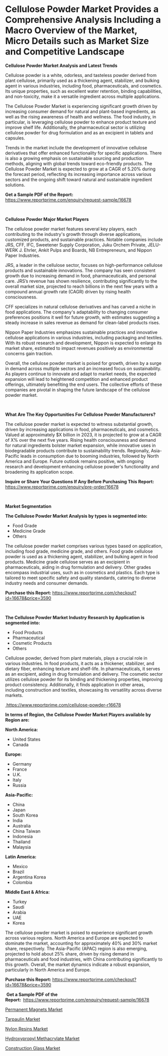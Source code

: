 <p><h1>Cellulose Powder Market Provides a Comprehensive Analysis Including a Macro Overview of the Market, Micro Details such as Market Size and Competitive Landscape</h1></p><p><strong>Cellulose Powder Market Analysis and Latest Trends</strong></p>
<p><p>Cellulose powder is a white, odorless, and tasteless powder derived from plant cellulose, primarily used as a thickening agent, stabilizer, and bulking agent in various industries, including food, pharmaceuticals, and cosmetics. Its unique properties, such as excellent water retention, binding capabilities, and non-toxicity, make it a versatile ingredient across multiple applications.</p><p>The Cellulose Powder Market is experiencing significant growth driven by increasing consumer demand for natural and plant-based ingredients, as well as the rising awareness of health and wellness. The food industry, in particular, is leveraging cellulose powder to enhance product texture and improve shelf life. Additionally, the pharmaceutical sector is utilizing cellulose powder for drug formulation and as an excipient in tablets and capsules.</p><p>Trends in the market include the development of innovative cellulose derivatives that offer enhanced functionality for specific applications. There is also a growing emphasis on sustainable sourcing and production methods, aligning with global trends toward eco-friendly products. The Cellulose Powder Market is expected to grow at a CAGR of 5.20% during the forecast period, reflecting its increasing importance across various sectors and the ongoing shift toward natural and sustainable ingredient solutions.</p></p>
<p><strong>Get a Sample PDF of the Report:&nbsp;</strong> <a href="https://www.reportprime.com/enquiry/request-sample/16678?utm_campaign=1102&utm_medium=2&utm_source=Github&utm_content=ia&utm_term=18032025&utm_id=cellulose-powder">https://www.reportprime.com/enquiry/request-sample/16678</a></p>
<p>&nbsp;</p>
<p><strong>Cellulose Powder Major Market Players</strong></p>
<p><p>The cellulose powder market features several key players, each contributing to the industry's growth through diverse applications, customized products, and sustainable practices. Notable companies include JRS, CFF, IFC, Sweetener Supply Corporation, Juku Orchem Private, JELU-WERK J. Ehrler, Ankit Pulps and Boards, NB Entrepreneurs, and Nippon Paper Industries.</p><p>JRS, a leader in the cellulose sector, focuses on high-performance cellulose products and sustainable innovations. The company has seen consistent growth due to increasing demand in food, pharmaceuticals, and personal care. JRS’s revenue has shown resilience, contributing significantly to the overall market size, projected to reach billions in the next few years with a compound annual growth rate (CAGR) driven by rising health consciousness.</p><p>CFF specializes in natural cellulose derivatives and has carved a niche in food applications. The company's adaptability to changing consumer preferences positions it well for future growth, with estimates suggesting a steady increase in sales revenue as demand for clean-label products rises.</p><p>Nippon Paper Industries emphasizes sustainable practices and innovative cellulose applications in various industries, including packaging and textiles. With its robust research and development, Nippon is expected to enlarge its market share, estimated to impact revenues positively as environmental concerns gain traction.</p><p>Overall, the cellulose powder market is poised for growth, driven by a surge in demand across multiple sectors and an increased focus on sustainability. As players continue to innovate and adapt to market needs, the expected expansion will lead to heightened competition and enhanced product offerings, ultimately benefiting the end users. The collective efforts of these companies are pivotal in shaping the future landscape of the cellulose powder market.</p></p>
<p>&nbsp;</p>
<p><strong>What Are The Key Opportunities For Cellulose Powder Manufacturers?</strong></p>
<p><p>The cellulose powder market is expected to witness substantial growth, driven by increasing applications in food, pharmaceuticals, and cosmetics. Valued at approximately $X billion in 2023, it is projected to grow at a CAGR of X% over the next five years. Rising health consciousness and demand for natural ingredients bolster market expansion, while innovative uses in biodegradable products contribute to sustainability trends. Regionally, Asia-Pacific leads in consumption due to booming industries, followed by North America and Europe. Future outlook remains positive, with ongoing research and development enhancing cellulose powder's functionality and broadening its application scope.</p></p>
<p><strong>Inquire or Share Your Questions If Any Before Purchasing This Report:</strong> <a href="https://www.reportprime.com/enquiry/pre-order/16678?utm_campaign=1102&utm_medium=2&utm_source=Github&utm_content=ia&utm_term=18032025&utm_id=cellulose-powder">https://www.reportprime.com/enquiry/pre-order/16678</a></p>
<p>&nbsp;</p>
<p><strong>Market Segmentation</strong></p>
<p><strong>The Cellulose Powder Market Analysis by types is segmented into:</strong></p>
<p><ul><li>Food Grade</li><li>Medicine Grade</li><li>Others</li></ul></p>
<p><p>The cellulose powder market comprises various types based on application, including food grade, medicine grade, and others. Food grade cellulose powder is used as a thickening agent, stabilizer, and bulking agent in food products. Medicine grade cellulose serves as an excipient in pharmaceuticals, aiding in drug formulation and delivery. Other grades encompass industrial uses, such as in cosmetics and plastics. Each type is tailored to meet specific safety and quality standards, catering to diverse industry needs and consumer demands.</p></p>
<p><strong>Purchase this Report:&nbsp;</strong><a href="https://www.reportprime.com/checkout?id=16678&price=3590&utm_campaign=1102&utm_medium=2&utm_source=Github&utm_content=ia&utm_term=18032025&utm_id=cellulose-powder">https://www.reportprime.com/checkout?id=16678&price=3590</a></p>
<p>&nbsp;</p>
<p><strong>The Cellulose Powder Market Industry Research by Application is segmented into:</strong></p>
<p><ul><li>Food Products</li><li>Pharmaceutical</li><li>Cosmetic Products</li><li>Others</li></ul></p>
<p><p>Cellulose powder, derived from plant materials, plays a crucial role in various industries. In food products, it acts as a thickener, stabilizer, and dietary fiber, enhancing texture and shelf-life. In pharmaceuticals, it serves as an excipient, aiding in drug formulation and delivery. The cosmetic sector utilizes cellulose powder for its binding and thickening properties, improving product consistency. Additionally, it finds application in other areas, including construction and textiles, showcasing its versatility across diverse markets.</p></p>
<p><a href="https://www.reportprime.com/cellulose-powder-r16678?utm_campaign=1102&utm_medium=2&utm_source=Github&utm_content=ia&utm_term=18032025&utm_id=cellulose-powder">&nbsp;https://www.reportprime.com/cellulose-powder-r16678</a></p>
<p><strong>In terms of Region, the Cellulose Powder Market Players available by Region are:</strong></p>
<p>
    <p> <strong> North America: </strong>
        <ul>
            <li>United States</li>
            <li>Canada</li>
        </ul>
        </p> 
    <p> <strong> Europe: </strong>
        <ul>
            <li>Germany</li>
            <li>France</li>
            <li>U.K.</li>
            <li>Italy</li>
            <li>Russia</li>
        </ul>
        </p> 
    <p> <strong> Asia-Pacific: </strong>
        <ul>
            <li>China</li>
            <li>Japan</li>
            <li>South Korea</li>
            <li>India</li>
            <li>Australia</li>
            <li>China Taiwan</li>
            <li>Indonesia</li>
            <li>Thailand</li>
            <li>Malaysia</li>
        </ul>
        </p> 
    <p> <strong> Latin America: </strong>
        <ul>
            <li>Mexico</li>
            <li>Brazil</li>
            <li>Argentina Korea</li>
            <li>Colombia</li>
        </ul>
        </p> 
    <p> <strong> Middle East & Africa: </strong>
        <ul>
            <li>Turkey</li>
            <li>Saudi</li>
            <li>Arabia</li>
            <li>UAE</li>
            <li>Korea</li>
        </ul>
    </p>
    </p>
<p><p>The cellulose powder market is poised to experience significant growth across various regions. North America and Europe are expected to dominate the market, accounting for approximately 40% and 30% market share, respectively. The Asia-Pacific (APAC) region is also emerging, projected to hold about 25% share, driven by rising demand in pharmaceuticals and food industries, with China contributing significantly to this growth. Overall, the market dynamics indicate a robust expansion, particularly in North America and Europe.</p></p>
<p><strong>Purchase this Report: </strong><a href="https://www.reportprime.com/checkout?id=16678&price=3590&utm_campaign=1102&utm_medium=2&utm_source=Github&utm_content=ia&utm_term=18032025&utm_id=cellulose-powder">https://www.reportprime.com/checkout?id=16678&price=3590</a></p>
<p>&nbsp;<strong>Get a Sample PDF of the Report:&nbsp;&nbsp;</strong><a href="https://www.reportprime.com/enquiry/request-sample/16678?utm_campaign=1102&utm_medium=2&utm_source=Github&utm_content=ia&utm_term=18032025&utm_id=cellulose-powder">https://www.reportprime.com/enquiry/request-sample/16678</a></p>
<p><strong></strong></p>
<p><p><a href="https://github.com/zalubakoraka/Market-Research-Report-List-1/blob/main/permanent-magnets-market.md?utm_campaign=1102&utm_medium=2&utm_source=Github&utm_content=ia&utm_term=18032025&utm_id=cellulose-powder">Permanent Magnets Market</a></p><p><a href="https://github.com/cingozascard/Market-Research-Report-List-1/blob/main/tarpaulin-market.md?utm_campaign=1102&utm_medium=2&utm_source=Github&utm_content=ia&utm_term=18032025&utm_id=cellulose-powder">Tarpaulin Market</a></p><p><a href="https://github.com/airitaursela/Market-Research-Report-List-1/blob/main/nylon-resins-market.md?utm_campaign=1102&utm_medium=2&utm_source=Github&utm_content=ia&utm_term=18032025&utm_id=cellulose-powder">Nylon Resins Market</a></p><p><a href="https://github.com/sacmatidora/Market-Research-Report-List-1/blob/main/hydroxypropyl-methacrylate-market.md?utm_campaign=1102&utm_medium=2&utm_source=Github&utm_content=ia&utm_term=18032025&utm_id=cellulose-powder">Hydroxypropyl Methacrylate Market</a></p><p><a href="https://github.com/yaldotiedegq/Market-Research-Report-List-1/blob/main/construction-glass-market.md?utm_campaign=1102&utm_medium=2&utm_source=Github&utm_content=ia&utm_term=18032025&utm_id=cellulose-powder">Construction Glass Market</a></p></p>